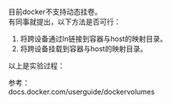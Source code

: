 目前docker不支持动态挂卷。  
有同事就提出，以下方法是否可行：     
1. 将跨设备通过ln链接到容器与host的映射目录。   
2. 将跨设备挂载到容器与host的映射目录。    

以上是实验过程：  



参考：   
docs.docker.com/userguide/dockervolumes
